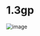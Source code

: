 # 1.3gp
![image](https://github.com/weelilbugger/1.3-gp/assets/114624859/d6a6126d-9877-4f09-916f-013f2ecc5b94)
